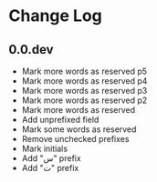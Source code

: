 # Change Log

## 0.0.dev

- Mark more words as reserved p5
- Mark more words as reserved p4
- Mark more words as reserved p3
- Mark more words as reserved p2
- Mark more words as reserved
- Add unprefixed field
- Mark some words as reserved
- Remove unchecked prefixes
- Mark initials
- Add "س" prefix
- Add "ت" prefix
